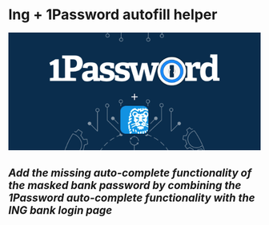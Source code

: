 # Ing + 1Password autofill helper

![banner](./banner.png)

## _Add the missing auto-complete functionality of the masked bank password by combining the 1Password auto-complete functionality with the ING bank login page_